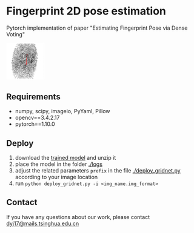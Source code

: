 # Fingerprint 2D pose estimation
Pytorch implementation of paper "Estimating Fingerprint Pose via Dense Voting"

<!-- ![](./image_feature/pose_2d/gridnet4/1_1.png){:height="50%" width="50%"} -->
<img src="./image_feature/pose_2d/gridnet4/1_1.png" width="20%" height="20%">

## Requirements
- numpy, scipy, imageio, PyYaml, Pillow
- opencv==3.4.2.17
- pytorch==1.10.0

## Deploy
1. download the [trained model](https://cloud.tsinghua.edu.cn/f/685981cc0d2f4d48ad41/?dl=1) and unzip it
2. place the model in the folder [./logs](./logs)
3. adjust the related parameters `prefix` in the file [./deploy_gridnet.py](./deploy_gridnet.py) according to your image location
4. run `python deploy_gridnet.py -i <img_name.img_format>`

## Contact
If you have any questions about our work, please contact [dyj17@mails.tsinghua.edu.cn]()
